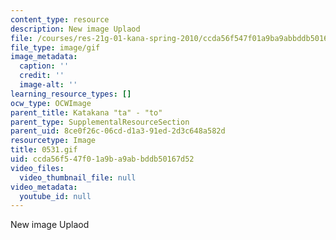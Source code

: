 ```yaml
---
content_type: resource
description: New image Uplaod
file: /courses/res-21g-01-kana-spring-2010/ccda56f547f01a9ba9abbddb50167d52_0531.gif
file_type: image/gif
image_metadata:
  caption: ''
  credit: ''
  image-alt: ''
learning_resource_types: []
ocw_type: OCWImage
parent_title: Katakana "ta" - "to"
parent_type: SupplementalResourceSection
parent_uid: 8ce0f26c-06cd-d1a3-91ed-2d3c648a582d
resourcetype: Image
title: 0531.gif
uid: ccda56f5-47f0-1a9b-a9ab-bddb50167d52
video_files:
  video_thumbnail_file: null
video_metadata:
  youtube_id: null
---
```

New image Uplaod

